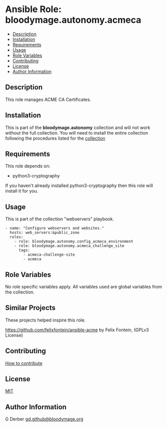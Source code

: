 Ansible Role: bloodymage.autonomy.acmeca
=========

- [Description](#description)
- [Installation](#installation)
- [Requirements](#requirements)
- [Usage](#usage)
- [Role Variables](#role-variables)
- [Contributing](#contributing)
- [License](#license)
- [Author Information](#author-information)

Description
-----------

This role manages ACME CA Certificates.

Installation
------------
This is part of the **bloodymage.autonomy** collection and will not work without the full collection.  You will need to install the entire collection following the procedures listed for the [collection](https://github.com/bloodymage/ansible-collection-autonomy#installation)

Requirements
------------
This role depends on:
- python3-cryptography

If you haven't already installed python3-cryptography then this role will install it for you.

Usage
-----

This is part of the collection "webservers" playbook.

```
- name: "Configure webservers and websites."
  hosts: web_servers:&public_zone
  roles:
    - role: bloodymage.autonomy.config_acmeca_environment
    - role: bloodymage.autonomy.acmeca_challenge_site
      tags:
        - acmeca-challenge-site
        - acmeca
```

Role Variables
--------------

No role specific variables apply.  All variables used are global variables from the collection.


Similar Projects
--------------------
These projects helped inspire this role.

https://github.com/felixfontein/ansible-acme by Felix Fontein, (GPLv3 License)


Contributing
------------
[How to contribute](../../CONTRIBUTING.md)

License
-------
[MIT](../../LICENSE.md)

Author Information
------------------
G Derber
gd.github@bloodymage.org
